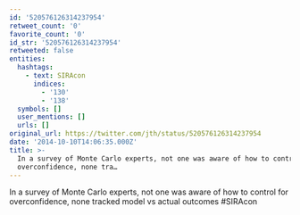 ```yaml
---
id: '520576126314237954'
retweet_count: '0'
favorite_count: '0'
id_str: '520576126314237954'
retweeted: false
entities:
  hashtags:
    - text: SIRAcon
      indices:
        - '130'
        - '138'
  symbols: []
  user_mentions: []
  urls: []
original_url: https://twitter.com/jth/status/520576126314237954
date: '2014-10-10T14:06:35.000Z'
title: >-
  In a survey of Monte Carlo experts, not one was aware of how to control for
  overconfidence, none tra…
---
```


In a survey of Monte Carlo experts, not one was aware of how to control for overconfidence, none tracked model vs actual outcomes #SIRAcon